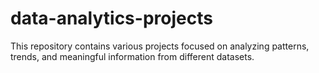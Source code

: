 # data-analytics-projects
 This repository contains various projects focused on analyzing patterns, trends, and meaningful information from different datasets.
